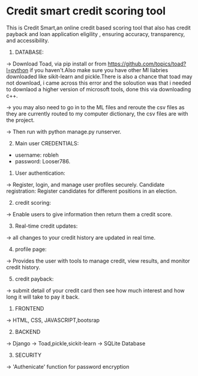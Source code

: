 # Credit smart credit scoring tool

<!------------------------------ INTRODUCTION ----------------------->

This is Credit Smart,an online credit based scoring tool that also has credit payback and loan application eligility
, ensuring accuracy, transparency, and accessibility.

<!---------------------------- END OF INTRODUCTION ---------------->




<!---------------------------------- INSTALLATION AND DATABASE STRUCTURE------------------------------------>

1. DATABASE:


-> Download Toad, via pip install or from https://github.com/topics/toad?l=python if you haven't.Also make sure you have other Ml liabries downloaded like sikit-learn and pickle.There is also a chance that toad may not download, i came across this error and the soloution was that i needed to downlaod a higher version of microsoft tools, done this via downloading c++.

-> you may also need to go in to the ML files and reroute the csv files as they are currently routed to my computer dictionary, the csv files are with the project.

-> Then run with python manage.py runserver.

2. Main user CREDENTIALS:  

- username: robleh
- password: Looser786.


<!------------------------------------ END OF INSTALLATION AND DATABASE STRUCTURE --------------------------->




<!------------------------------- FEATURES -------------------------->

1. User authentication: 

-> Register, login, and manage user profiles securely. Candidate registration: Register candidates for different positions in an election.

2. credit scoring:

-> Enable users to give information then return them a credit score.

3. Real-time credit updates: 

-> all changes to your credit history are updated in real time.
    
4. profile page: 

-> Provides the user with tools to manage credit, view results, and monitor credit history.
    
5. credit payback: 

-> submit detail of your credit card then see how much interest and how long it will take to pay it back.


<!------------------------------ END OF FEATURES------------------------------->



<!-------------------------------------- TECHNOLOGIES USED --------------------------------------------->

1. FRONTEND

-> HTML, CSS, JAVASCRIPT,bootsrap

2. BACKEND

-> Django
-> Toad,pickle,sickit-learn
-> SQLite Database

3. SECURITY

-> 'Authenicate' function for password encryption 


<!------------------------- END OF TECHNOLOGOIES USED ------------------------------------------------------->
